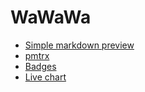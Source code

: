 # WaWaWa

* [Simple markdown preview](https://thibaultduponchelle.github.io/wawawa/simple-markdown-preview/)
* [pmtrx](https://thibaultduponchelle.github.io/wawawa/pmtrx/)
* [Badges](https://thibaultduponchelle.github.io/wawawa/badges/)
* [Live chart](https://thibaultduponchelle.github.io/wawawa/livechart/)
